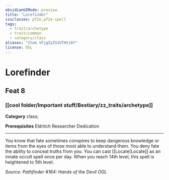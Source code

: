 ```yaml
---
obsidianUIMode: preview
title: "Lorefinder"
cssclasses: pf2e,pf2e-spell
tags:
  - trait/archetype
  - trait/common
  - category/class
aliases: "Item.VFjgZyZS1UTAVj6Y"
license: OGL
---
```

# Lorefinder
## Feat 8
### [[cool folder/Important stuff/Bestiary/zz_traits/archetype]]

**Category** class; 



**Prerequisites** Eldritch Researcher Dedication
* * *
You know that fate sometimes conspires to keep dangerous knowledge or items from the eyes of those most able to understand them. You deny fate the ability to conceal truths from you. You can cast [[Locate|Locate]] as an innate occult spell once per day. When you reach 14th level, this spell is heightened to 5th level.

*Source: Pathfinder #164: Hands of the Devil*
*OGL*